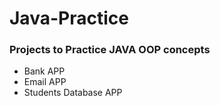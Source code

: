 # Java-Practice
### Projects to Practice JAVA OOP concepts
- Bank APP
- Email APP
- Students Database APP
